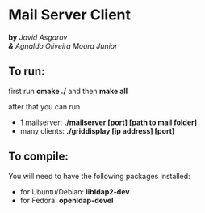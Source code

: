 # Mail Server Client

**by** *Javid Asgarov<br/> 
**&** Agnaldo Oliveira Moura Junior*

## To run: 
first run **cmake ./** and then **make all**

after that you can run 
* 1 mailserver: **./mailserver [port] [path to mail folder]**
* many clients: **./griddisplay [ip address] [port]**


## To compile:

You will need to have the following packages installed:
* for Ubuntu/Debian: **libldap2-dev**
* for Fedora: **openldap-devel**
